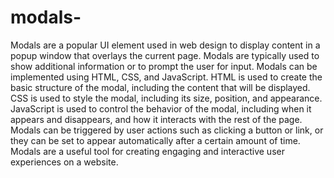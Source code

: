# modals-
Modals are a popular UI element used in web design to display content in a popup window that overlays the current page. Modals are typically used to show additional information or to prompt the user for input. Modals can be implemented using HTML, CSS, and JavaScript. HTML is used to create the basic structure of the modal, including the content that will be displayed. CSS is used to style the modal, including its size, position, and appearance. JavaScript is used to control the behavior of the modal, including when it appears and disappears, and how it interacts with the rest of the page. Modals can be triggered by user actions such as clicking a button or link, or they can be set to appear automatically after a certain amount of time. Modals are a useful tool for creating engaging and interactive user experiences on a website.
